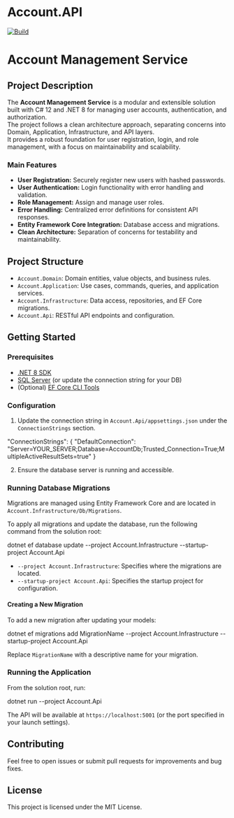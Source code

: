 # Account.API

[![Build](https://github.com/giudamico84/Account.API/actions/workflows/dotnet.yml/badge.svg)](https://github.com/giudamico84/Account.API/actions/workflows/dotnet.yml)

# Account Management Service

## Project Description

The **Account Management Service** is a modular and extensible solution built with C# 12 and .NET 8 for managing user accounts, authentication, and authorization.  
The project follows a clean architecture approach, separating concerns into Domain, Application, Infrastructure, and API layers.  
It provides a robust foundation for user registration, login, and role management, with a focus on maintainability and scalability.

### Main Features

- **User Registration:** Securely register new users with hashed passwords.
- **User Authentication:** Login functionality with error handling and validation.
- **Role Management:** Assign and manage user roles.
- **Error Handling:** Centralized error definitions for consistent API responses.
- **Entity Framework Core Integration:** Database access and migrations.
- **Clean Architecture:** Separation of concerns for testability and maintainability.

## Project Structure

- `Account.Domain`: Domain entities, value objects, and business rules.
- `Account.Application`: Use cases, commands, queries, and application services.
- `Account.Infrastructure`: Data access, repositories, and EF Core migrations.
- `Account.Api`: RESTful API endpoints and configuration.

## Getting Started

### Prerequisites

- [.NET 8 SDK](https://dotnet.microsoft.com/download/dotnet/8.0)
- [SQL Server](https://www.microsoft.com/en-us/sql-server/sql-server-downloads) (or update the connection string for your DB)
- (Optional) [EF Core CLI Tools](https://learn.microsoft.com/en-us/ef/core/cli/dotnet)

### Configuration

1. Update the connection string in `Account.Api/appsettings.json` under the `ConnectionStrings` section.

"ConnectionStrings": { "DefaultConnection": "Server=YOUR_SERVER;Database=AccountDb;Trusted_Connection=True;MultipleActiveResultSets=true" }

2. Ensure the database server is running and accessible.

### Running Database Migrations

Migrations are managed using Entity Framework Core and are located in `Account.Infrastructure/Db/Migrations`.

To apply all migrations and update the database, run the following command from the solution root:

dotnet ef database update --project Account.Infrastructure --startup-project Account.Api

- `--project Account.Infrastructure`: Specifies where the migrations are located.
- `--startup-project Account.Api`: Specifies the startup project for configuration.

#### Creating a New Migration

To add a new migration after updating your models:

dotnet ef migrations add MigrationName --project Account.Infrastructure --startup-project Account.Api

Replace `MigrationName` with a descriptive name for your migration.

### Running the Application

From the solution root, run:

dotnet run --project Account.Api

The API will be available at `https://localhost:5001` (or the port specified in your launch settings).

## Contributing

Feel free to open issues or submit pull requests for improvements and bug fixes.

## License

This project is licensed under the MIT License.
